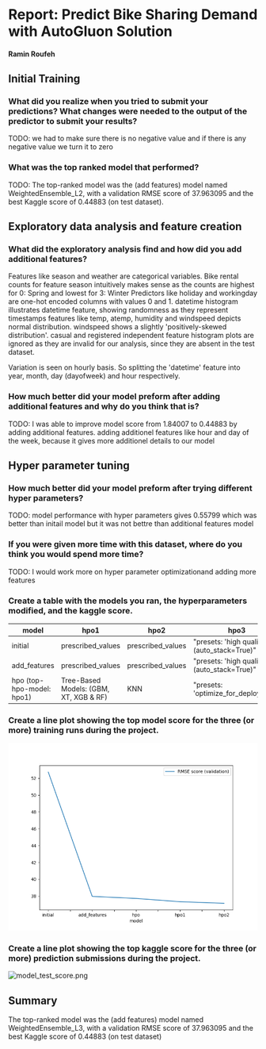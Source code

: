 # Report: Predict Bike Sharing Demand with AutoGluon Solution
#### Ramin Roufeh

## Initial Training
### What did you realize when you tried to submit your predictions? What changes were needed to the output of the predictor to submit your results?
TODO: we had to make sure there is no negative value and if there is any negative value we turn it to zero

### What was the top ranked model that performed?
TODO: The top-ranked model was the (add features) model named WeightedEnsemble_L2, with a validation RMSE score of 37.963095 and the best Kaggle score of 0.44883 (on test dataset). 

## Exploratory data analysis and feature creation
### What did the exploratory analysis find and how did you add additional features?
Features like season and weather are categorical variables.
Bike rental counts for feature season intuitively makes sense as the counts are highest for 0: Spring and lowest for 3: Winter
Predictors like holiday and workingday are one-hot encoded columns with values 0 and 1.
datetime histogram illustrates datetime feature, showing randomness as they represent timestamps
features like temp, atemp, humidity and windspeed depicts normal distribution. windspeed shows a slightly 'positively-skewed distribution'.
casual and registered independent feature histogram plots are ignored as they are invalid for our analysis, since they are absent in the test dataset.

Variation is seen on hourly basis. So splitting the 'datetime' feature into year, month, day (dayofweek) and hour respectively.

### How much better did your model preform after adding additional features and why do you think that is?
TODO: I was able to improve model score from 1.84007 to 0.44883 by adding additional features.
adding additionel features like hour and day of the week, because it gives more additionel details to our model


## Hyper parameter tuning
### How much better did your model preform after trying different hyper parameters?
TODO: model performance with hyper parameters gives 0.55799 which was better than initail model but it was not bettre than additional features model

### If you were given more time with this dataset, where do you think you would spend more time?
TODO: I would work more on hyper parameter optimizationand adding more features

### Create a table with the models you ran, the hyperparameters modified, and the kaggle score.
|model|hpo1|hpo2|hpo3|score|
|--|--|--|--|--|
|initial|prescribed_values|prescribed_values|"presets: 'high quality' (auto_stack=True)"|1.84007|
|add_features|prescribed_values|prescribed_values|"presets: 'high quality' (auto_stack=True)"|0.44883|
|hpo (top-hpo-model: hpo1)|Tree-Based Models: (GBM, XT, XGB & RF)|KNN|"presets: 'optimize_for_deployment"|0.49469|

### Create a line plot showing the top model score for the three (or more) training runs during the project.

![model_train_score.png](model_train_score.png)


### Create a line plot showing the top kaggle score for the three (or more) prediction submissions during the project.

![model_test_score.png](img/model_test_score.png)



## Summary
The top-ranked model was the (add features) model named WeightedEnsemble_L3, with a validation RMSE score of  37.963095 and the best Kaggle score of 0.44883 (on test dataset)
